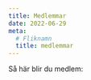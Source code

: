 ```yaml
---
title: Medlemmar
date: 2022-06-29
meta:
  # Fliknamn
  title: medlemmar
---
```


Så här blir du medlem:

